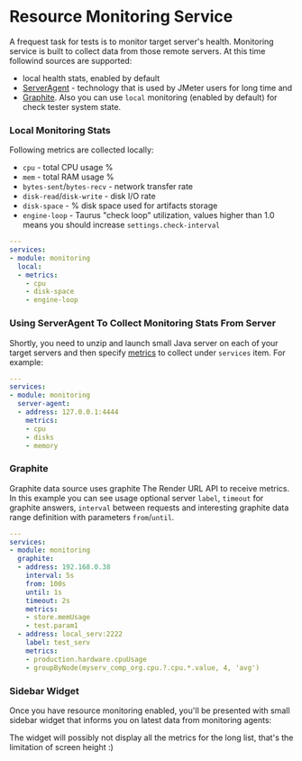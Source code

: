 # Resource Monitoring Service

A frequest task for tests is to monitor target server's health. Monitoring service is built to collect data from those remote servers. At this time followind sources are supported:
 - local health stats, enabled by default
 - [ServerAgent](http://jmeter-plugins.org/wiki/PerfMonAgent/) - technology that is used by JMeter users for long time and
 - [Graphite](https://graphite.readthedocs.org/en/latest/).
Also you can use `local` monitoring (enabled by default) for check tester system state.

### Local Monitoring Stats

Following metrics are collected locally: 
- `cpu` - total CPU usage %
- `mem` - total RAM usage %
- `bytes-sent`/`bytes-recv` - network transfer rate 
- `disk-read`/`disk-write` - disk I/O rate
- `disk-space` - % disk space used for artifacts storage
- `engine-loop` - Taurus "check loop" utilization, values higher than 1.0 means you should increase `settings.check-interval`

```yaml
---
services:
- module: monitoring
  local:
  - metrics:
    - cpu
    - disk-space
    - engine-loop
```
  
### Using ServerAgent To Collect Monitoring Stats From Server
 
Shortly, you need to unzip and launch small Java server on each of your target servers and then specify [metrics](http://jmeter-plugins.org/wiki/PerfMonMetrics/) to collect under `services` item. For example: 
```yaml
---
services:
- module: monitoring
  server-agent:
  - address: 127.0.0.1:4444
    metrics:
    - cpu
    - disks
    - memory

```

### Graphite 

Graphite data source uses graphite The Render URL API to receive metrics.
In this example you can see usage optional server `label`, `timeout` for graphite answers, `interval` between requests and interesting graphite data range definition with parameters `from`/`until`.
```yaml
---
services:
- module: monitoring
  graphite:
  - address: 192.168.0.38
    interval: 5s
    from: 100s
    until: 1s
    timeout: 2s
    metrics:
    - store.memUsage
    - test.param1
  - address: local_serv:2222
    label: test_serv
    metrics:
    - production.hardware.cpuUsage
    - groupByNode(myserv_comp_org.cpu.?.cpu.*.value, 4, 'avg')
``` 

### Sidebar Widget

Once you have resource monitoring enabled, you'll be presented with small sidebar widget that informs you on latest data from monitoring agents:

[](monitoring-widget.png)

The widget will possibly not display all the metrics for the long list, that's the limitation of screen height :)

